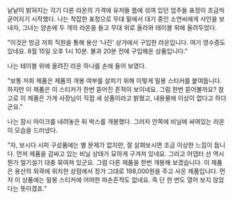 낱낱이 밝혀지는 각기 다른 라온의 가격에 유저들 틈에 섞여 있던 업주들 표정이 조금씩 굳어지기 시작했다. 
나는 착잡한 표정으로 무대 밑에서 대기 중인 소연씨에게 사인을 보내자, 그녀는 양손에 두 개의 라온을 들고 무대 위로 올라와 테이블 위에 올려두었다. 

"이것은 방금 저희 직원을 통해 용산 '나진' 상가에서 구입한 라온입니다. 여기 영수증도 있네요. 8월 15일 오후 1시 10분. 불과 20분 전에 구입해온 상품입니다." 

나는 테이블 위에 올려진 라온 하나를 손에 들어 보였다. 

"보통 저희 제품은 제품의 개봉 여부를 살피기 위해 이렇게 밀봉 스티커를 붙여둡니다. 하지만 이 제품은 이 스티커가 한번 뜯어진 흔적이 보이네요. 그럼 한번 뜯어볼까요? 참고로 이 제품은 가게 사장님이 직접 새 상품이라고 밝혔고, 내용물에 이상이 없다고 하더군요." 

나는 잠시 마이크를 내려놓은 뒤 박스를 개봉했다. 그러자 안쪽에 비닐에 싸여있는 라온이 모습을 드러냈다. 

"자, 보시다 시피 구성품에는 별 문제가 없지만, 잘 살펴보시면 조금 이상한 느낌이 듭니다. 먼저 제품을 감싸고 있는 비닐 상태가 묘하게 구겨져 있네요. 그리고 어댑터 선 역시 뭔가 얼기설기 대충 묶여져 있군요. 그럼 다른 제품을 한번 개봉해 보겠습니다. 이 제품은 용산의 외곽에 위치한 상점에서 정가 그대로 198,000원을 주고 사온 제품입니다. 먼저 이 상품에는 밀봉 스티커에 어떠한 파손흔적도 없네요. 
즉 단 한 번도 열어 보지 않았다는 뜻이겠죠." 